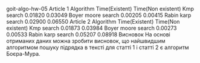 goit-algo-hw-05
Article 1
Algorithm Time(Existent) Time(Non existent)
Kmp search 0.01820 0.03049
Boyer moore search 0.00205 0.00415
Rabin karp search 0.02900 0.06550
Article 2
Algorithm Time(Existent) Time(Non existent)
Kmp search 0.01873 0.03984
Boyer moore search 0.00273 0.00533
Rabin karp search 0.05207 0.08918
Висновок
На основі отриманих даних можна зробити висновок, що найшвидшим алгоритмом пошуку підрядка в тексті для статті 1 і статті 2 є алгоритм Боєра-Мура.
